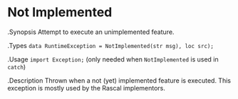 # Not Implemented

.Synopsis
Attempt to execute an unimplemented feature.

.Types
`data RuntimeException = NotImplemented(str msg), loc src);`
       
.Usage
`import Exception;` (only needed when `NotImplemented` is used in `catch`)

.Description
Thrown when a not (yet) implemented feature is executed.
This exception is mostly used by the Rascal implementors.
